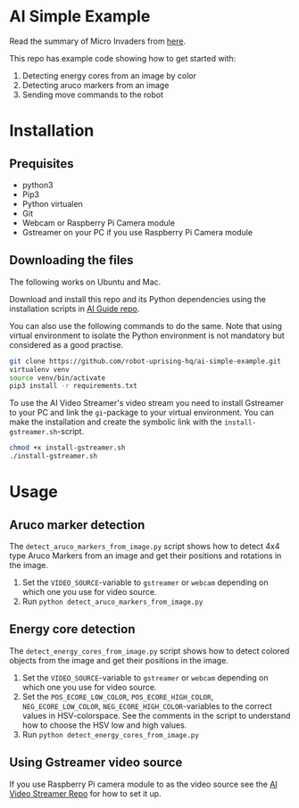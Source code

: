 # AI Simple Example

Read the summary of Micro Invaders from [here](https://github.com/robot-uprising-hq/ai-guide).

This repo has example code showing how to get started with:
1. Detecting energy cores from an image by color
1. Detecting aruco markers from an image
1. Sending move commands to the robot

# Installation

## Prequisites

- python3
- Pip3
- Python virtualen
- Git
- Webcam or Raspberry Pi Camera module
- Gstreamer on your PC if you use Raspberry Pi Camera module

## Downloading the files

The following works on Ubuntu and Mac.

Download and install this repo and its Python dependencies using the installation scripts in [AI Guide repo](https://github.com/robot-uprising-hq/ai-guide).

You can also use the following commands to do the same. Note that using virtual environment to isolate the Python environment is not mandatory but considered as a good practise.
```sh
git clone https://github.com/robot-uprising-hq/ai-simple-example.git
virtualenv venv
source venv/bin/activate
pip3 install -r requirements.txt
```

To use the AI Video Streamer's video stream you need to install Gstreamer to your PC and link the `gi`-package to your virtual environment. You can make the installation and create the symbolic link with the `install-gstreamer.sh`-script.

```sh
chmod +x install-gstreamer.sh
./install-gstreamer.sh
```

# Usage
## Aruco marker detection
The `detect_aruco_markers_from_image.py` script shows how to detect 4x4 type Aruco Markers from an image and get their positions and rotations in the image.

1. Set the `VIDEO_SOURCE`-variable to `gstreamer` or `webcam` depending on which one you use for video source.
1. Run `python detect_aruco_markers_from_image.py`


## Energy core detection
The `detect_energy_cores_from_image.py` script shows how to detect colored objects from the image and get their positions in the image.

1. Set the `VIDEO_SOURCE`-variable to `gstreamer` or `webcam` depending on which one you use for video source.
1. Set the `POS_ECORE_LOW_COLOR`, `POS_ECORE_HIGH_COLOR`, `NEG_ECORE_LOW_COLOR`, `NEG_ECORE_HIGH_COLOR`-variables to the correct values in HSV-colorspace. See the comments in the script to understand how to choose the HSV low and high values.
1. Run `python detect_energy_cores_from_image.py`

## Using Gstreamer video source
If you use Raspberry Pi camera module to as the video source see the [AI Video Streamer Repo](https://github.com/robot-uprising-hq/ai-video-streamer) for how to set it up.
